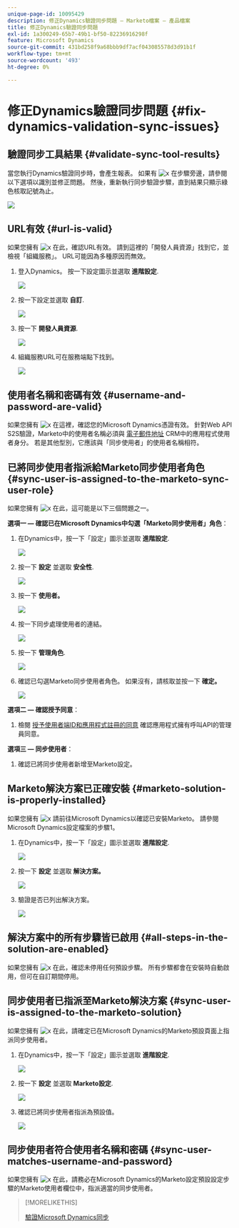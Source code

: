 ```yaml
---
unique-page-id: 10095429
description: 修正Dynamics驗證同步問題 — Marketo檔案 — 產品檔案
title: 修正Dynamics驗證同步問題
exl-id: 1a300249-65b7-49b1-bf50-82236916298f
feature: Microsoft Dynamics
source-git-commit: 431bd258f9a68bbb9df7acf043085578d3d91b1f
workflow-type: tm+mt
source-wordcount: '493'
ht-degree: 0%

---
```


# 修正Dynamics驗證同步問題 {#fix-dynamics-validation-sync-issues}

## 驗證同步工具結果 {#validate-sync-tool-results}

當您執行Dynamics驗證同步時，會產生報表。 如果有 ![x](assets/delete.png) 在步驟旁邊，請參閱以下選項以識別並修正問題。 然後，重新執行同步驗證步驟，直到結果只顯示綠色核取記號為止。

![](assets/image2015-9-22-15-3a58-3a12.png)

## URL有效 {#url-is-valid}

如果您擁有 ![x](assets/delete.png) 在此，確認URL有效。 請到這裡的「開發人員資源」找到它，並檢視「組織服務」。 URL可能因為多種原因而無效。

1. 登入Dynamics。 按一下設定圖示並選取 **進階設定**.

   ![](assets/one.png)

1. 按一下設定並選取 **自訂**.

   ![](assets/two.png)

1. 按一下 **開發人員資源**.

   ![](assets/three.png)

1. 組織服務URL可在服務端點下找到。

   ![](assets/four.png)

## 使用者名稱和密碼有效 {#username-and-password-are-valid}

如果您擁有 ![x](assets/delete.png) 在這裡，確認您的Microsoft Dynamics憑證有效。 針對Web API S2S驗證，Marketo中的使用者名稱必須與 [電子郵件地址](https://docs.microsoft.com/en-us/power-platform/admin/manage-application-users#view-or-edit-the-details-of-an-application-user) CRM中的應用程式使用者身分。 若是其他型別，它應該與「同步使用者」的使用者名稱相符。

## 已將同步使用者指派給Marketo同步使用者角色 {#sync-user-is-assigned-to-the-marketo-sync-user-role}

如果您擁有 ![x](assets/delete.png) 在此，這可能是以下三個問題之一。

**選項一 — 確認已在Microsoft Dynamics中勾選「Marketo同步使用者」角色**：

1. 在Dynamics中，按一下「設定」圖示並選取 **進階設定**.

   ![](assets/one.png)

1. 按一下 **設定** 並選取 **安全性**.

   ![](assets/six.png)

1. 按一下 **使用者。**

   ![](assets/image2015-9-24-9-3a47-3a25.png)

1. 按一下同步處理使用者的連結。

   ![](assets/seven.png)

1. 按一下 **管理角色**.

   ![](assets/eight.png)

1. 確認已勾選Marketo同步使用者角色。 如果沒有，請核取並按一下 **確定。**

   ![](assets/image2015-9-24-9-3a59-3a21.png)

**選項二 — 確認授予同意**：

1. 檢閱 [授予使用者端ID和應用程式註冊的同意](/help/marketo/product-docs/crm-sync/microsoft-dynamics-sync/sync-setup/grant-consent-for-client-id-and-app-registration.md) 確認應用程式擁有呼叫API的管理員同意。

**選項三 — 同步使用者**：

1. 確認已將同步使用者新增至Marketo設定。

## Marketo解決方案已正確安裝 {#marketo-solution-is-properly-installed}

如果您擁有 ![x](assets/delete.png) 請前往Microsoft Dynamics以確認已安裝Marketo。 請參閱Microsoft Dynamics設定檔案的步驟1。

1. 在Dynamics中，按一下「設定」圖示並選取 **進階設定**.

   ![](assets/one.png)

1. 按一下 **設定** 並選取 **解決方案。**

   ![](assets/eleven.png)

1. 驗證是否已列出解決方案。

   ![](assets/twelve.png)

## 解決方案中的所有步驟皆已啟用 {#all-steps-in-the-solution-are-enabled}

如果您擁有 ![x](assets/delete.png) 在此，確認未停用任何預設步驟。 所有步驟都會在安裝時自動啟用，但可在自訂期間停用。

## 同步使用者已指派至Marketo解決方案 {#sync-user-is-assigned-to-the-marketo-solution}

如果您擁有 ![x](assets/delete.png) 在此，請確定已在Microsoft Dynamics的Marketo預設頁面上指派同步使用者。

1. 在Dynamics中，按一下「設定」圖示並選取 **進階設定**.

   ![](assets/one.png)

1. 按一下 **設定** 並選取 **Marketo設定**.

   ![](assets/thirteen.png)

1. 確認已將同步使用者指派為預設值。

   ![](assets/fourteen.png)

## 同步使用者符合使用者名稱和密碼 {#sync-user-matches-username-and-password}

如果您擁有 ![x](assets/delete.png) 在此，請務必在Microsoft Dynamics的Marketo設定預設設定步驟的Marketo使用者欄位中，指派適當的同步使用者。

>[!MORELIKETHIS]
>
>[驗證Microsoft Dynamics同步](/help/marketo/product-docs/crm-sync/microsoft-dynamics-sync/sync-setup/validate-microsoft-dynamics-sync.md)
